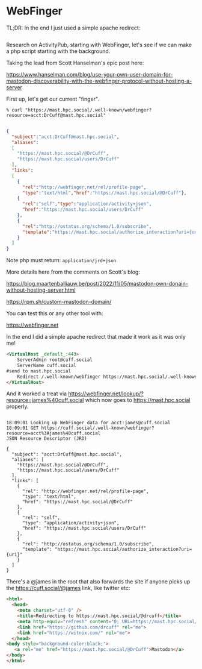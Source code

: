 # WebFinger

TL;DR:  In the end I just used a simple apache redirect:

```Redirect /.well-known/webfinger https://mast.hpc.social/.well-known/webfinger?resource=acct:drcuff@mast.hpc.social
```


Research on ActivityPub, starting with WebFinger, let's see if we can make a php script starting with the background.

Taking the lead from Scott Hanselman's epic post here:

https://www.hanselman.com/blog/use-your-own-user-domain-for-mastodon-discoverability-with-the-webfinger-protocol-without-hosting-a-server

First up, let's get our current "finger".

```% curl "https://mast.hpc.social/.well-known/webfinger?resource=acct:DrCuff@mast.hpc.social"```

```json

{
  "subject":"acct:DrCuff@mast.hpc.social",
  "aliases":
  [
    "https://mast.hpc.social/@DrCuff",
    "https://mast.hpc.social/users/DrCuff"
  ],
  "links":
  [
    {
      "rel":"http://webfinger.net/rel/profile-page",
      "type":"text/html","href":"https://mast.hpc.social/@DrCuff"},
    {
      "rel":"self","type":"application/activity+json",
      "href":"https://mast.hpc.social/users/DrCuff"
    },
    {
      "rel":"http://ostatus.org/schema/1.0/subscribe",
      "template":"https://mast.hpc.social/authorize_interaction?uri={uri}"
    }
  ]
}
```

Note php must return: ```application/jrd+json```

More details here from the comments on Scott's blog:

https://blog.maartenballiauw.be/post/2022/11/05/mastodon-own-donain-without-hosting-server.html

https://rpm.sh/custom-mastodon-domain/

You can test this or any other tool with:  

https://webfinger.net

In the end I did a simple apache redirect that made it work as it was only me!

```html
<VirtualHost _default_:443>
    ServerAdmin root@cuff.social
    ServerName cuff.social
#send to mast.hpc.social
    Redirect /.well-known/webfinger https://mast.hpc.social/.well-known/webfinger?resource=acct:drcuff@mast.hpc.social
</VirtualHost>
```


And it worked a treat via https://webfinger.net/lookup/?resource=james%40cuff.social which now goes to https://mast.hpc.social properly.


```Request Log

18:09:01 Looking up WebFinger data for acct:james@cuff.social
18:09:01 GET https://cuff.social/.well-known/webfinger?resource=acct%3Ajames%40cuff.social
JSON Resource Descriptor (JRD)

{
  "subject": "acct:DrCuff@mast.hpc.social",
  "aliases": [
    "https://mast.hpc.social/@DrCuff",
    "https://mast.hpc.social/users/DrCuff"
  ],
  "links": [
    {
      "rel": "http://webfinger.net/rel/profile-page",
      "type": "text/html",
      "href": "https://mast.hpc.social/@DrCuff"
    },
    {
      "rel": "self",
      "type": "application/activity+json",
      "href": "https://mast.hpc.social/users/DrCuff"
    },
    {
      "rel": "http://ostatus.org/schema/1.0/subscribe",
      "template": "https://mast.hpc.social/authorize_interaction?uri={uri}"
    }
  ]
}
```

There's a @james in the root that also forwards the site if anyone picks up the https://cuff.social/@james link, like twitter etc:

```html
<html>
  <head>
    <meta charset="utf-8" />
    <title>Redirecting to https://mast.hpc.social/@drcuff</title>
    <meta http-equiv="refresh" content="0; URL=https://mast.hpc.social/@drcuff">
    <link href="https://github.com/drcuff" rel="me">
    <link href="https://witnix.com/" rel="me">
  </head>
<body style="background-color:black;">
   <a rel="me" href="https://mast.hpc.social/@DrCuff">Mastodon</a>
</body>
</html>
```
